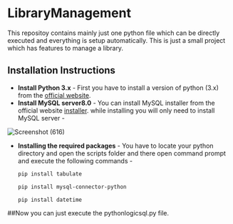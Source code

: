 # LibraryManagement

This repositoy contains mainly just one python file which can be directly executed and everything is setup automatically.
This is just a small project which has features to manage a library.

## Installation Instructions
* **Install Python 3.x** - First you have to install a version of python (3.x) from the [official website](https://www.python.org/downloads/).
* **Install MySQL server8.0** - 
  You can install MySQL installer from the official website [installer](https://dev.mysql.com/downloads/installer/).
  while installing you will only need to install MySQL server -
  
![Screenshot (616)](https://user-images.githubusercontent.com/99265805/155859137-7c9cebc6-58a3-4e17-9c8a-8d66d7df2213.png)

* **Installing the required packages** -
  You have to locate your python directory and open the scripts folder and there open command prompt and execute the following commands -
  ```sh
  pip install tabulate
  ```
  ```sh
  pip install mysql-connector-python
  ```
  ```
  pip install datetime
  ```
  
##Now you can just execute the pythonlogicsql.py file. 
